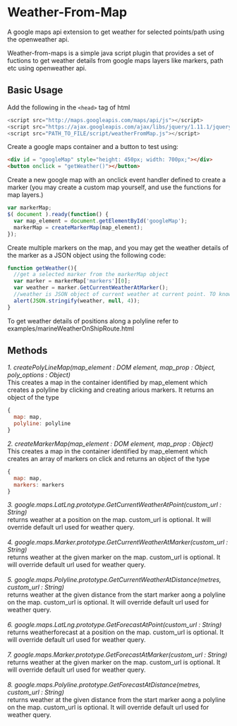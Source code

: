 # Weather-From-Map
A google maps api extension to get weather for selected points/path using the openweather api.

Weather-from-maps is a simple java script plugin that provides a set of fuctions to get weather details from google maps layers like markers, path etc using openweather api.

<h2>Basic Usage</h2>

Add the following in the ```<head>``` tag of html
```javascript
<script src="http://maps.googleapis.com/maps/api/js"></script>
<script src="https://ajax.googleapis.com/ajax/libs/jquery/1.11.1/jquery.min.js"></script>
<script src="PATH_TO_FILE/script/weatherFromMap.js"></script>
```
Create a google maps container and a button to test using:
```html
<div id = "googleMap" style="height: 450px; width: 700px;"></div>
<button onclick = "getWeather()"></button>
```
Create a new google map with an onclick event handler defined to create a marker (you may create a custom map yourself, and use the functions for map layers.) 
```javascript
var markerMap;
$( document ).ready(function() {
  var map_element = document.getElementById('googleMap');
  markerMap = createMarkerMap(map_element);
});
```
Create multiple markers on the map, and you may get the weather details of the marker as a JSON object using the following code:
```javascript
function getWeather(){
  //get a selected marker from the markerMap object
  var marker = markerMap['markers'][0];
  var weather = marker.GetCurrentWeatherAtMarker();
  //weather is JSON object of current weather at current point. TO know more about it visit www.openweathermap.org
  alert(JSON.stringify(weather, null, 4));
}
```
To get weather details of positions along a polyline refer to examples/marineWeatherOnShipRoute.html
<h2>Methods</h2>

<i>1. createPolyLineMap(map_element : DOM element, map_prop : Object, poly_options : Object)</i>
<br>
This creates a map in the container identified by map_element which creates a polyline by clicking and creating arious markers. It returns an object of the type
```javascript
{
  map: map,
  polyline: polyline
}
```
<i>2. createMarkerMap(map_element : DOM element, map_prop : Object)</i>
<br>
This creates a map in the container identified by map_element which creates an array of markers on click and returns an object of the type
```javascript
{
  map: map,
  markers: markers
}
```
<i>3. google.maps.LatLng.prototype.GetCurrentWeatherAtPoint(custom_url : String)</i>
<br>
returns weather at a position on the map. custom_url is optional. It will override default url used for weather  query.
<br><br>
<i>4. google.maps.Marker.prototype.GetCurrentWeatherAtMarker(custom_url : String)</i>
<br>
returns weather at the given marker on the map. custom_url is optional. It will override default url used for weather  query.
<br><br>
<i>5. google.maps.Polyline.prototype.GetCurrentWeatherAtDistance(metres, custom_url : String)</i>
<br>
returns weather at the given distance from the start marker aong a polyline on the map. custom_url is optional. It will override default url used for weather  query.
<br><br>
<i>6. google.maps.LatLng.prototype.GetForecastAtPoint(custom_url : String)</i>
<br>
returns weatherforecast at a position on the map. custom_url is optional. It will override default url used for weather  query.
<br><br>
<i>7. google.maps.Marker.prototype.GetForecastAtMarker(custom_url : String)</i>
<br>
returns weather at the given marker on the map. custom_url is optional. It will override default url used for weather  query.
<br><br>
<i>8. google.maps.Polyline.prototype.GetForecastAtDistance(metres, custom_url : String)</i>
<br>
returns weather at the given distance from the start marker aong a polyline on the map. custom_url is optional. It will override default url used for weather  query.
<br>
